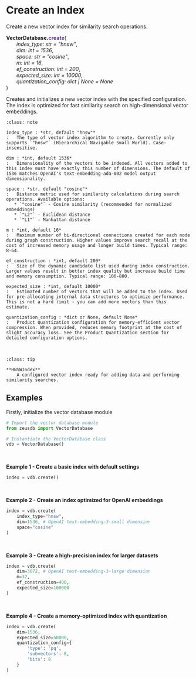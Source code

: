 # Create an Index

Create a new vector index for similarity search operations.


**VectorDatabase.<span style="color: #663399;">create</span>**(<br/>
&emsp;&emsp;*index_type: str = "hnsw"*,<br/>
&emsp;&emsp;*dim: int = 1536*,<br/>
&emsp;&emsp;*space: str = "cosine"*,<br/>
&emsp;&emsp;*m: int = 16*,<br/>
&emsp;&emsp;*ef_construction: int = 200*,<br/>
&emsp;&emsp;*expected_size: int = 10000*,<br/>
&emsp;&emsp;*quantization_config: dict | None = None*<br/>
)

Creates and initializes a new vector index with the specified configuration. The index is optimized for fast similarity search on high-dimensional vector embeddings.



```{admonition} Parameters
:class: note

index_type : *str, default "hnsw"*
:   The type of vector index algorithm to create. Currently only supports `"hnsw"` (Hierarchical Navigable Small World). Case-insensitive.

dim : *int, default 1536*
:   Dimensionality of the vectors to be indexed. All vectors added to this index must have exactly this number of dimensions. The default of 1536 matches OpenAI's text-embedding-ada-002 model output dimensionality.

space : *str, default "cosine"*
:   Distance metric used for similarity calculations during search operations. Available options:
   * `"cosine"` - Cosine similarity (recommended for normalized embeddings)
   * `"L2"` - Euclidean distance
   * `"L1"` - Manhattan distance

m : *int, default 16*
:   Maximum number of bi-directional connections created for each node during graph construction. Higher values improve search recall at the cost of increased memory usage and longer build times. Typical range: 8-64.

ef_construction : *int, default 200*
:   Size of the dynamic candidate list used during index construction. Larger values result in better index quality but increase build time and memory consumption. Typical range: 100-800.

expected_size : *int, default 10000*
:   Estimated number of vectors that will be added to the index. Used for pre-allocating internal data structures to optimize performance. This is not a hard limit - you can add more vectors than this estimate.

quantization_config : *dict or None, default None*
:   Product Quantization configuration for memory-efficient vector compression. When provided, reduces memory footprint at the cost of slight accuracy loss. See the Product Quantization section for detailed configuration options.
```


<br />

```{admonition} Returns
:class: tip

**HNSWIndex**
    A configured vector index ready for adding data and performing similarity searches.

```



## Examples

Firstly, initialize the vector database module
```python
# Import the vector database module
from zeusdb import VectorDatabase

# Instantiate the VectorDatabase class
vdb = VectorDatabase()
```

<br />

**Example 1 - Create a basic index with default settings**

```python
index = vdb.create()
```

<br />

**Example 2 - Create an index optimized for OpenAI embeddings**

```python
index = vdb.create(
    index_type="hnsw",
    dim=1536, # OpenAI text-embedding-3-small dimension
    space="cosine"
)
```

<br />

**Example 3 - Create a high-precision index for larger datasets**

```python
index = vdb.create(
    dim=3072, # OpenAI text-embedding-3-large dimension
    m=32,
    ef_construction=400,
    expected_size=100000
)
```

<br />

**Example 4 - Create a memory-optimized index with quantization**

```python
index = vdb.create(
    dim=1536,
    expected_size=50000,
    quantization_config={
        'type': 'pq',
        'subvectors': 8,
        'bits': 8
    }
)
```



